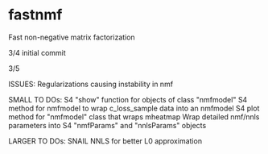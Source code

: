 # fastnmf
Fast non-negative matrix factorization

3/4 initial commit

3/5 

ISSUES:
Regularizations causing instability in nmf

SMALL TO DOs:
S4 "show" function for objects of class "nmfmodel"
S4 method for nmfmodel to wrap c_loss_sample data into an nmfmodel
S4 plot method for "nmfmodel" class that wraps mheatmap
Wrap detailed nmf/nnls parameters into S4 "nmfParams" and "nnlsParams" objects

LARGER TO DOs:
SNAIL NNLS for better L0 approximation
